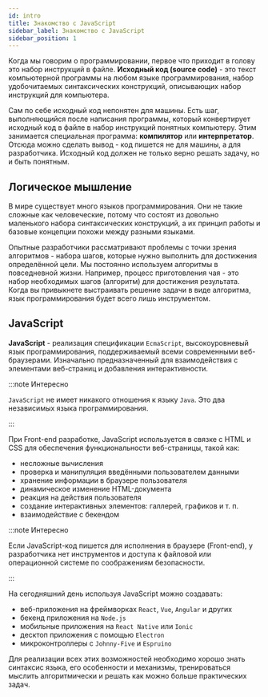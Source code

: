 ```yaml
---
id: intro
title: Знакомство с JavaScript
sidebar_label: Знакомство с JavaScript
sidebar_position: 1
---
```


Когда мы говорим о программировании, первое что приходит в голову это набор
инструкций в файле. **Исходный код (source code)** - это текст компьютерной
программы на любом языке программирования, набор удобочитаемых синтаксических
конструкций, описывающих набор инструкций для компьютера.

Сам по себе исходный код непонятен для машины. Есть шаг, выполняющийся после
написания программы, который конвертирует исходный код в файле в набор
инструкций понятных компьютеру. Этим занимается специальная программа:
**компилятор** или **интерпретатор**. Отсюда можно сделать вывод - код пишется
не для машины, а для разработчика. Исходный код должен не только верно решать
задачу, но и быть понятным.

## Логическое мышление

В мире существует много языков программирования. Они не такие сложные как
человеческие, потому что состоят из довольно маленького набора синтаксических
конструкций, а их принцип работы и базовые концепции похожи между разными
языками.

Опытные разработчики рассматривают проблемы с точки зрения алгоритмов - набора
шагов, которые нужно выполнить для достижения определённой цели. Мы постоянно
используем алгоритмы в повседневной жизни. Например, процесс приготовления чая -
это набор необходимых шагов (алгоритм) для достижения результата. Когда вы
привыкнете выстраивать решение задачи в виде алгоритма, язык программирования
будет всего лишь инструментом.

## JavaScript

**JavaScript** - реализация спецификации `EcmaScript`, высокоуровневый язык
программирования, поддерживаемый всеми современными веб-браузерами. Изначально
предназначенный для взаимодействия с элементами веб-страниц и добавления
интерактивности.

:::note Интересно

`JavaScript` не имеет никакого отношения к языку `Java`. Это два независимых
языка программирования.

:::

При Front-end разработке, JavaScript используется в связке с HTML и CSS для
обеспечения функциональности веб-страницы, такой как:

- несложные вычисления
- проверка и манипуляция введёнными пользователем данными
- хранение информации в браузере пользователя
- динамическое изменение HTML-документа
- реакция на действия пользователя
- создание интерактивных элементов: галлерей, графиков и т. п.
- взаимодействие с бекендом

:::note Интересно

Если JavaScript-код пишется для исполнения в браузере (Front-end), у
разработчика нет инструментов и доступа к файловой или операционной системе по
соображениям безопасности.

:::

На сегодняшний день используя JavaScript можно создавать:

- веб-приложения на фреймворках `React`, `Vue`, `Angular` и других
- бекенд приложения на `Node.js`
- мобильные приложения на `React Native` или `Ionic`
- десктоп приложения с помощью `Electron`
- микроконтроллеры с `Johnny-Five` и `Espruino`

Для реализации всех этих возможностей необходимо хорошо знать синтаксис языка,
его особенности и механизмы, тренироваться мыслить алгоритмически и решать как
можно больше практических задач.
